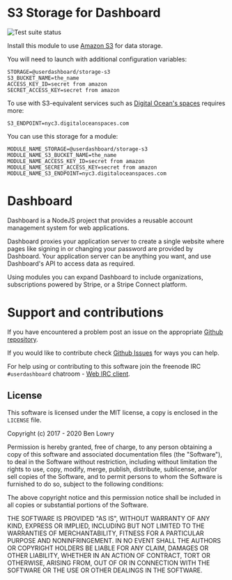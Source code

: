 # S3 Storage for Dashboard
![Test suite status](https://github.com/userdashboard/storage-s3/workflows/test-and-publish/badge.svg?branch=master)

Install this module to use [Amazon S3](https://aws.amazon.com/s3) for data storage.

You will need to launch with additional configuration variables:

    STORAGE=@userdashboard/storage-s3
    S3_BUCKET_NAME=the_name
    ACCESS_KEY_ID=secret from amazon
    SECRET_ACCESS_KEY=secret from amazon

To use with S3-equivalent services such as [Digital Ocean\'s spaces]() requires more:

    S3_ENDPOINT=nyc3.digitaloceanspaces.com

You can use this storage for a module:

    MODULE_NAME_STORAGE=@userdashboard/storage-s3
    MODULE_NAME_S3_BUCKET_NAME=the_name
    MODULE_NAME_ACCESS_KEY_ID=secret from amazon
    MODULE_NAME_SECRET_ACCESS_KEY=secret from amazon
    MODULE_NAME_S3_ENDPOINT=nyc3.digitaloceanspaces.com

# Dashboard

Dashboard is a NodeJS project that provides a reusable account management system for web applications. 

Dashboard proxies your application server to create a single website where pages like signing in or changing your password are provided by Dashboard.  Your application server can be anything you want, and use Dashboard's API to access data as required.

Using modules you can expand Dashboard to include organizations, subscriptions powered by Stripe, or a Stripe Connect platform.

# Support and contributions

If you have encountered a problem post an issue on the appropriate [Github repository](https://github.com/userdashboard).  

If you would like to contribute check [Github Issues](https://github.com/userdashboard/dashboard) for ways you can help. 

For help using or contributing to this software join the freenode IRC `#userdashboard` chatroom - [Web IRC client](https://kiwiirc.com/nextclient/).

## License

This software is licensed under the MIT license, a copy is enclosed in the `LICENSE` file.

Copyright (c) 2017 - 2020 Ben Lowry

Permission is hereby granted, free of charge, to any person obtaining a copy of this software and associated documentation files (the "Software"), to deal in the Software without restriction, including without limitation the rights to use, copy, modify, merge, publish, distribute, sublicense, and/or sell copies of the Software, and to permit persons to whom the Software is furnished to do so, subject to the following conditions:

The above copyright notice and this permission notice shall be included in all copies or substantial portions of the Software.

THE SOFTWARE IS PROVIDED "AS IS", WITHOUT WARRANTY OF ANY KIND, EXPRESS OR IMPLIED, INCLUDING BUT NOT LIMITED TO THE WARRANTIES OF MERCHANTABILITY, FITNESS FOR A PARTICULAR PURPOSE AND NONINFRINGEMENT. IN NO EVENT SHALL THE AUTHORS OR COPYRIGHT HOLDERS BE LIABLE FOR ANY CLAIM, DAMAGES OR OTHER LIABILITY, WHETHER IN AN ACTION OF CONTRACT, TORT OR OTHERWISE, ARISING FROM, OUT OF OR IN CONNECTION WITH THE SOFTWARE OR THE USE OR OTHER DEALINGS IN THE SOFTWARE.